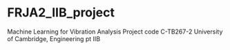 # FRJA2_IIB_project
Machine Learning for Vibration Analysis
Project code C-TB267-2
University of Cambridge, Engineering pt IIB
